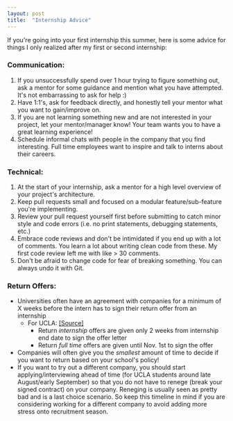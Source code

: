 ```yaml
---
layout: post
title:  "Internship Advice"
---
```


If you're going into your first internship this summer, here is some advice for things I only realized after my first or second internship:

### Communication:
1. If you unsuccessfully spend over 1 hour trying to figure something out, ask a mentor for some guidance and mention what you have attempted. It's not embarrassing to ask for help :)
2. Have 1:1's, ask for feedback directly, and honestly tell your mentor what you want to gain/improve on. 
3. If you are not learning something new and are not interested in your project, let your mentor/manager know! Your team wants you to have a great learning experience!
4. Schedule informal chats with people in the company that you find interesting. Full time employees want to inspire and talk to interns about their careers.

### Technical:
1. At the start of your internship, ask a mentor for a high level overview of your project's architecture.
2. Keep pull requests small and focused on a modular feature/sub-feature you're implementing.
3. Review your pull request yourself first before submitting to catch minor style and code errors (i.e. no print statements, debugging statements, etc.)
4. Embrace code reviews and don't be intimidated if you end up with a lot of comments. You learn a lot about writing clean code from these. My first code review left me with like > 30 comments.
5. Don't be afraid to change code for fear of breaking something. You can always undo it with Git.

### Return Offers:
* Universities often have an agreement with companies for a minimum of X weeks before the intern has to sign their return offer from an internship
	* For UCLA: [[Source]](https://www.career.ucla.edu/RecruitmentPolicies)
		* Return *internship* offers are given only 2 weeks from internship end date to sign the offer letter
		* Return *full time* offers are given until Nov. 1st to sign the offer
* Companies will often give you the *smallest* amount of time to decide if you want to return based on your school's policy!
* If you want to try out a different company, you should start applying/interviewing ahead of time (for UCLA students around late August/early September) so that you do not have to renege (break your signed contract) on your company. Reneging is usually seen as pretty bad and is a last choice scenario. So keep this timeline in mind if you are considering working for a different company to avoid adding more stress onto recruitment season.
